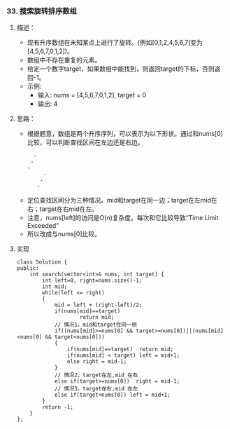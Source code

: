 

### 33. 搜索旋转排序数组
1. 描述：
    - 现有升序数组在未知某点上进行了旋转。(例如[0,1,2,4,5,6,7]变为[4,5,6,7,0,1,2])。
    - 数组中不存在重复的元素。    
    - 给定一个数字target，如果数组中能找到，则返回target的下标，否则返回-1。
    - 示例:
        * 输入: nums = [4,5,6,7,0,1,2], target = 0
        * 输出: 4

2. 思路：
    - 根据题意，数组是两个升序序列，可以表示为以下形状。通过和nums[0]比较，可以判断查找区间在左边还是右边。
        ``` 
          -
         -
        -
             -
            -
           -
        ```
    - 定位查找区间分为三种情况。mid和target在同一边；target在左mid在右；target在右mid在左。
    - 注意，nums[left]的访问是O(n)复杂度。每次和它比较导致“Time Limit Exceeded”
    - 所以改成与nums[0]比较。

3. 实现
    ```
    class Solution {
    public:
        int search(vector<int>& nums, int target) {
            int left=0, right=nums.size()-1;
            int mid;
            while(left <= right)
            {
                mid = left + (right-left)/2;
                if(nums[mid]==target)
                        return mid;
                // 情况1，mid和target在同一侧
                if((nums[mid]>=nums[0] && target>=nums[0])||(nums[mid]<nums[0] && target<nums[0]))
                {
                    if(nums[mid]==target)  return mid;
                    if(nums[mid] < target) left = mid+1;
                    else right = mid-1;                    
                }                
                // 情况2，target在左,mid 在右
                else if(target>=nums[0])  right = mid-1;            
                // 情况3，target在右,mid 在左
                else if(target<nums[0]) left = mid+1;
            }
            return -1;
        }
    };
    ```